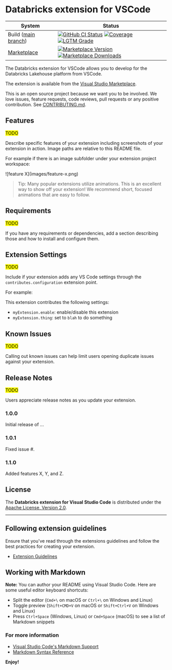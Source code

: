 # Databricks extension for VSCode

| System | Status |
| ------------ | ------------ |
| Build ([main branch](https://github.com/databricks/databricks-vscode/commits/main)) | [![GitHub CI Status](https://github.com/databricks/databricks-vscode/actions/workflows/push.yml/badge.svg?branch=main)](https://github.com/databricks/databricks-vscode/actions/workflows/push.yml) [![Coverage](https://img.shields.io/codecov/c/github/databricks/databricks-vscode/main.svg)](https://codecov.io/gh/databricks/databricks-vscode/branch/main) [![LGTM Grade](https://img.shields.io/lgtm/grade/javascript/github/databricks/databricks-vscode)](https://lgtm.com/projects/g/databricks/databricks-vscode/) |
| [Marketplace](https://marketplace.visualstudio.com/items?itemName=databricks.databricks-vscode) | [![Marketplace Version](https://img.shields.io/vscode-marketplace/v/databricks.databricks-vscode.svg) ![Marketplace Downloads](https://img.shields.io/vscode-marketplace/d/databricks.databricks-vscode.svg)](https://marketplace.visualstudio.com/items?itemName=databricks.databricks-vscode)     

The Databricks extension for VSCode allows you to develop for the Databricks Lakehouse platform from VSCode. 

The extension is available from the [Visual Studio Marketplace](https://marketplace.visualstudio.com/itemdetails?itemName=databricks.databricks-vscode).

This is an open source project because we want you to be involved. We love issues, feature requests, code reviews, pull
requests or any positive contribution. See [CONTRIBUTING.md](CONTRIBUTING.md).

## Features

<mark>TODO</mark>

Describe specific features of your extension including screenshots of your extension in action. Image paths are relative to this README file.

For example if there is an image subfolder under your extension project workspace:

\!\[feature X\]\(images/feature-x.png\)

> Tip: Many popular extensions utilize animations. This is an excellent way to show off your extension! We recommend short, focused animations that are easy to follow.

## Requirements

<mark>TODO</mark>

If you have any requirements or dependencies, add a section describing those and how to install and configure them.

## Extension Settings

<mark>TODO</mark>

Include if your extension adds any VS Code settings through the `contributes.configuration` extension point.

For example:

This extension contributes the following settings:

* `myExtension.enable`: enable/disable this extension
* `myExtension.thing`: set to `blah` to do something

## Known Issues

<mark>TODO</mark>

Calling out known issues can help limit users opening duplicate issues against your extension.

## Release Notes

<mark>TODO</mark>

Users appreciate release notes as you update your extension.

### 1.0.0

Initial release of ...

### 1.0.1

Fixed issue #.

### 1.1.0

Added features X, Y, and Z.

## License

The **Databricks extension for Visual Studio Code** is distributed under the [Apache License, Version 2.0](https://www.apache.org/licenses/LICENSE-2.0).

-----------------------------------------------------------------------------------------------------------
## Following extension guidelines

Ensure that you've read through the extensions guidelines and follow the best practices for creating your extension.

* [Extension Guidelines](https://code.visualstudio.com/api/references/extension-guidelines)

## Working with Markdown

**Note:** You can author your README using Visual Studio Code.  Here are some useful editor keyboard shortcuts:

* Split the editor (`Cmd+\` on macOS or `Ctrl+\` on Windows and Linux)
* Toggle preview (`Shift+CMD+V` on macOS or `Shift+Ctrl+V` on Windows and Linux)
* Press `Ctrl+Space` (Windows, Linux) or `Cmd+Space` (macOS) to see a list of Markdown snippets

### For more information

* [Visual Studio Code's Markdown Support](http://code.visualstudio.com/docs/languages/markdown)
* [Markdown Syntax Reference](https://help.github.com/articles/markdown-basics/)

**Enjoy!**
